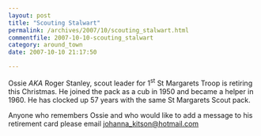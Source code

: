 ```yaml
---
layout: post
title: "Scouting Stalwart"
permalink: /archives/2007/10/scouting_stalwart.html
commentfile: 2007-10-10-scouting_stalwart
category: around_town
date: 2007-10-10 21:17:50

---
```


Ossie *AKA* Roger Stanley, scout leader for 1<sup>st</sup> St Margarets Troop is retiring this Christmas. He joined the pack as a cub in 1950 and became a helper in 1960. He has clocked up 57 years with the same St Margarets Scout pack.

Anyone who remembers Ossie and who would like to add a message to his retirement card please email <johanna_kitson@hotmail.com>
